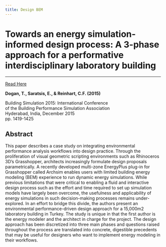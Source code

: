 ```yaml
---
title: Design BEM
---
```


# Towards an energy simulation-informed design process: A 3-phase approach for a performative interdisciplinary laboratory building

---
[Read Here]()

**Dogan, T., Saratsis, E., & Reinhart, C.F. (2015)**

Building Simulation 2015: International Conference <br/>
of the Building Performance Simulation Association <br/>
Hyderabad, India, December 2015 <br/>
pp. 1419-1425

## Abstract

This paper describes a case study on integrating environmental performance analysis workflows into design practice. Through the proliferation of visual geometric scripting environments such as Rhinoceros 3D’s Grasshopper, architects increasingly formulate design proposals parametrically. A recently developed multi-zone EnergyPlus plug-in for Grasshopper called Archsim enables users with limited building energy modeling (BEM) experience to run dynamic energy simulations. While previous limitations that were critical to enabling a fluid and interactive design process such as the effort and time required to set up simulation models have largely been overcome, the usefulness and applicability of energy simulations in such decision-making processes remains under- explored. In an effort to bridge this divide, the authors present an environmental performance-driven design approach for a 15,000m2 laboratory building in Turkey. The study is unique in that the first author is the energy modeler and the architect in charge for the project. The design approach has been discretized into three main phases and questions raised throughout the process are translated into concrete, digestible precedents that may be useful for designers who want to implement energy modeling in their workflows.
